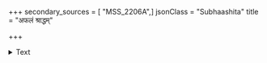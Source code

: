 +++
secondary_sources = [ "MSS_2206A",]
jsonClass = "Subhaashita"
title = "अफलं श्राद्धम्"

+++

<details><summary>Text</summary>

अफलं श्राद्धम् अपात्रे धनम् अफलं यत् न दत्तमर्थिभ्यः।  
यौवनमफलं यमिनश् श्रुतमफलं दुर्विनीतस्य॥
</details>
